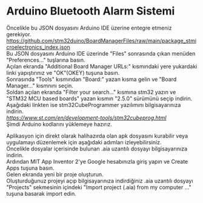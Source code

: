 # Arduino Bluetooth Alarm Sistemi

Öncelikle bu JSON dosyasını Arduino IDE üzerine entegre etmeniz gerekiyor.  
https://github.com/stm32duino/BoardManagerFiles/raw/main/package_stmicroelectronics_index.json  
Bu JSON dosyasını Arduino IDE üzerinde "Files" sonrasında çıkan menüden "Preferences..." tuşlarına basın.  
Açılan ekranda "Additional Board Manager URLs:" kısmındaki yere yukardaki linki yapıştırınız ve "OK"(OKEY) tuşuna basın.  
Sonrasında "Tools" kısmından "Board:" yazan kısma gelin ve "Board Manager..." kısmnını seçin.  
Soldan açılan ekranda "Filter your search..." kısmına stm32 yazın ve "STM32 MCU based boards" yazan kısmın "2.5.0" sürümünü seçip indirin.  
Aşağıdaki linkten ise stm32CubeProgrammer yazılımını bilgisayarınıza indirin.  
*https://www.st.com/en/development-tools/stm32cubeprog.html*  
Şimdi Arduino kodlarını yüklemeye hazırız.  


Aplikasyon için direkt olarak halihazırda olan apk dosyasını kurabilir veya uygulamayı düzenlemek için aşağıdaki adımları izleyebilirsiniz.  
Öncelikle dosyalar içerisinde bulunan .aia uzantılı dosyayı bilgisayarınıza indirin.  
Ardından MIT App Inventor 2'ye Google hesabınızla giriş yapın ve Create Apps tuşuna basın.   
Gelen ekranda yeni bir proje oluşturun.   
Oluşturduğunuz projeyi açıp bilgisayarınıza indirdiğiniz .aia uzantılı dosyayı "Projects" sekmesinin içindeki "Import project (.aia) from my computer ..." tuşuna basarak import edin.  

